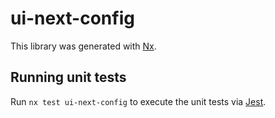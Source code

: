 # ui-next-config

This library was generated with [Nx](https://nx.dev).

## Running unit tests

Run `nx test ui-next-config` to execute the unit tests via [Jest](https://jestjs.io).
